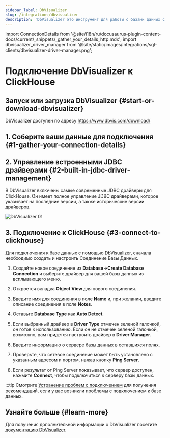 ```yaml
---
sidebar_label: DbVisualizer
slug: /integrations/dbvisualizer
description: 'DbVisualizer это инструмент для работы с базами данных с расширенной поддержкой ClickHouse.'
---
```

import ConnectionDetails from '@site/i18n/ru/docusaurus-plugin-content-docs/current/_snippets/_gather_your_details_http.mdx';
import dbvisualizer_driver_manager from '@site/static/images/integrations/sql-clients/dbvisualizer-driver-manager.png';


# Подключение DbVisualizer к ClickHouse

## Запуск или загрузка DbVisualizer {#start-or-download-dbvisualizer}

DbVisualizer доступен по адресу https://www.dbvis.com/download/

## 1. Соберите ваши данные для подключения {#1-gather-your-connection-details}

<ConnectionDetails />

## 2. Управление встроенными JDBC драйверами {#2-built-in-jdbc-driver-management}

В DbVisualizer включены самые современные JDBC драйверы для ClickHouse. Он имеет полное управление JDBC драйверами, которое указывает на последние версии, а также исторические версии драйверов.

<img src={dbvisualizer_driver_manager} class="image" alt="DbVisualizer 01" />

## 3. Подключение к ClickHouse {#3-connect-to-clickhouse}

Для подключения к базе данных с помощью DbVisualizer, сначала необходимо создать и настроить Соединение Базы Данных. 

1. Создайте новое соединение из **Database->Create Database Connection** и выберите драйвер для вашей базы данных из всплывающего меню.

2. Откроется вкладка **Object View** для нового соединения.

3. Введите имя для соединения в поле **Name** и, при желании, введите описание соединения в поле **Notes**.

4. Оставьте **Database Type** как **Auto Detect**.

5. Если выбранный драйвер в **Driver Type** отмечен зеленой галочкой, он готов к использованию. Если он не отмечен зеленой галочкой, возможно, вам придется настроить драйвер в **Driver Manager**.

6. Введите информацию о сервере базы данных в оставшихся полях.

7. Проверьте, что сетевое соединение может быть установлено с указанным адресом и портом, нажав кнопку **Ping Server**.

8. Если результат от Ping Server показывает, что сервер доступен, нажмите **Connect**, чтобы подключиться к серверу базы данных.

:::tip
Смотрите [Устранение проблем с подключением](https://confluence.dbvis.com/display/UG231/Fixing+Connection+Issues) для получения рекомендаций, если у вас возникли проблемы с подключением к базе данных.

## Узнайте больше {#learn-more}

Для получения дополнительной информации о DbVisualizer посетите [документацию DbVisualizer](https://confluence.dbvis.com/display/UG231/Users+Guide).
